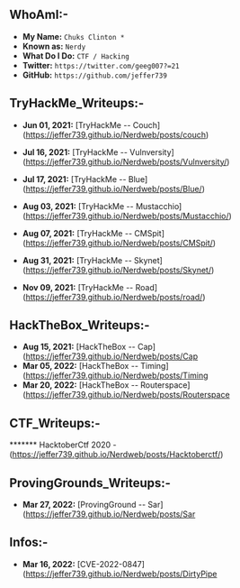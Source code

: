 
## WhoAmI:-


- **My Name:**    `Chuks Clinton *`
- **Known as:**   `Nerdy`
- **What Do I Do:**  `CTF / Hacking`
- **Twitter:**    `https://twitter.com/geeg007?=21`
- **GitHub:**     `https://github.com/jeffer739`


## **TryHackMe_Writeups:-**
- **Jun 01, 2021:** [TryHackMe -- Couch] (https://jeffer739.github.io/Nerdweb/posts/couch)

- **Jul 16, 2021:** [TryHackMe -- Vulnversity] (https://jeffer739.github.io/Nerdweb/posts/Vulnversity/)

- **Jul 17, 2021:** [TryHackMe -- Blue] (https://jeffer739.github.io/Nerdweb/posts/Blue/)

- **Aug 03, 2021:** [TryHackMe -- Mustacchio] (https://jeffer739.github.io/Nerdweb/posts/Mustacchio/)
- **Aug 07, 2021:** [TryHackMe -- CMSpit] (https://jeffer739.github.io/Nerdweb/posts/CMSpit/)
- **Aug 31, 2021:** [TryHackMe -- Skynet] (https://jeffer739.github.io/Nerdweb/posts/Skynet/)

- **Nov 09, 2021:** [TryHackMe -- Road] (https://jeffer739.github.io/Nerdweb/posts/road/)





## **HackTheBox_Writeups:-**
- **Aug 15, 2021:** [HackTheBox -- Cap] (https://jeffer739.github.io/Nerdweb/posts/Cap
- **Mar 05, 2022:** [HackTheBox -- Timing] (https://jeffer739.github.io/Nerdweb/posts/Timing
- **Mar 20, 2022:** [HackTheBox -- Routerspace] (https://jeffer739.github.io/Nerdweb/posts/Routerspace


## **CTF_Writeups:-** 
*******  HacktoberCtf 2020 - (https://jeffer739.github.io/Nerdweb/posts/Hacktoberctf/) 




## **ProvingGrounds_Writeups:-** 

- **Mar 27, 2022:** [ProvingGround -- Sar] (https://jeffer739.github.io/Nerdweb/posts/Sar




## **Infos:-** 
- **Mar 16, 2022:** [CVE-2022-0847] (https://jeffer739.github.io/Nerdweb/posts/DirtyPipe
